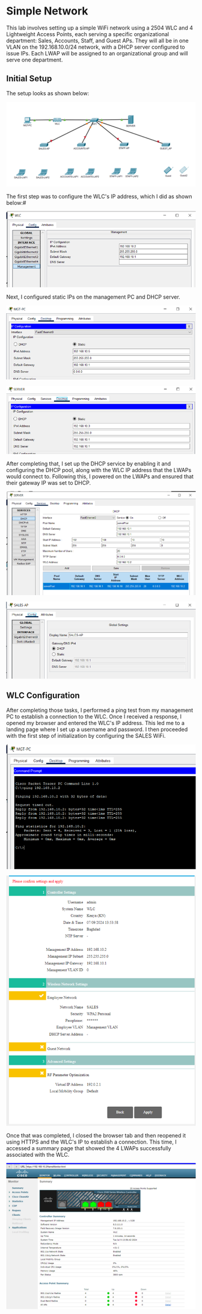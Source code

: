 # Simple Network
This lab involves setting up a simple WiFi network using a 2504 WLC and 4 Lightweight Access Points, each serving a specific organizational department: Sales, Accounts, Staff, and Guest APs. 
They will all be in one VLAN on the 192.168.10.0/24 network, with a DHCP server configured to issue IPs. Each LWAP will be assigned to an organizational group and will serve one department.

## Initial Setup

The setup looks as shown below:

![Initial setup](https://github.com/RouteSeeker/CCNA_WiFi-Packet_Tracer/blob/main/assets/screenshots/01.Initial.PNG)

The first step was to configure the WLC's IP address, which I did as shown below:#

![WLC config](https://github.com/RouteSeeker/CCNA_WiFi-Packet_Tracer/blob/main/assets/screenshots/02.WLC_Config.PNG)

Next, I configured static IPs on the management PC and DHCP server.

![Mgt PC config](https://github.com/RouteSeeker/CCNA_WiFi-Packet_Tracer/blob/main/assets/screenshots/03.MGT_PC_Config.PNG)

![server config](https://github.com/RouteSeeker/CCNA_WiFi-Packet_Tracer/blob/main/assets/screenshots/04.ServerIP_Config.PNG)

After completing that, I set up the DHCP service by enabling it and configuring the DHCP pool, along with the WLC IP address that the LWAPs would connect to. Following this, I powered on the LWAPs and ensured that their gateway IP was set to DHCP.

![DHCP config](https://github.com/RouteSeeker/CCNA_WiFi-Packet_Tracer/blob/main/assets/screenshots/05.DHCP_Config.PNG)

![LWAP config](https://github.com/RouteSeeker/CCNA_WiFi-Packet_Tracer/blob/main/assets/screenshots/06.LWAP_WiFi.PNG)

## WLC Configuration

After completing those tasks, I performed a ping test from my management PC to establish a connection to the WLC. Once I received a response, I opened my browser and entered the WLC's IP address. This led me to a landing page where I set up a username and password. I then proceeded with the first step of initialization by configuring the SALES WiFi.

![Ping test](https://github.com/RouteSeeker/CCNA_WiFi-Packet_Tracer/blob/main/assets/screenshots/07.ping.PNG)

![Completed setup](https://github.com/RouteSeeker/CCNA_WiFi-Packet_Tracer/blob/main/assets/screenshots/09.WLC_Completed_Config.PNG)

Once that was completed, I closed the browser tab and then reopened it using HTTPS and the WLC's IP to establish a connection. This time, I accessed a summary page that showed the 4 LWAPs successfully associated with the WLC.

![Summary](https://github.com/RouteSeeker/CCNA_WiFi-Packet_Tracer/blob/main/assets/screenshots/10.Summary_page.PNG)



